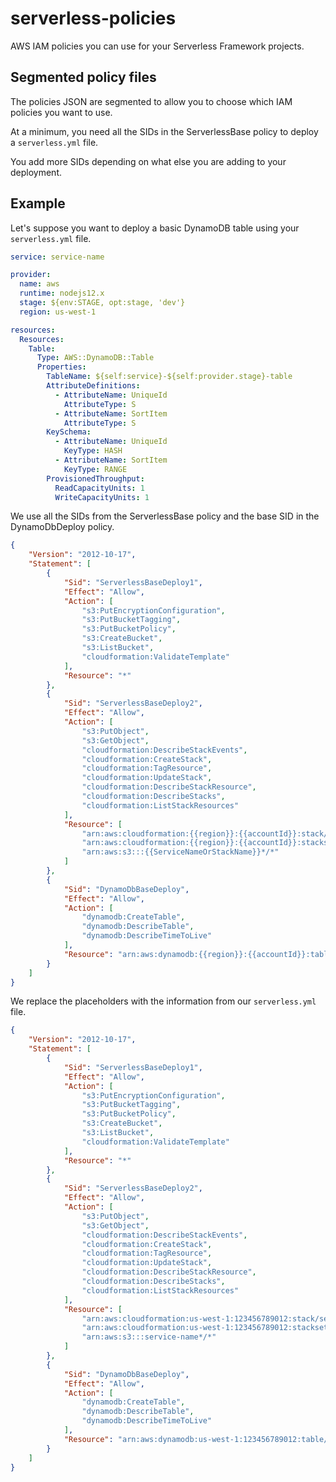 # serverless-policies

AWS IAM policies you can use for your Serverless Framework projects.

## Segmented policy files

The policies JSON are segmented to allow you to choose which IAM policies you want to use.

At a minimum, you need all the SIDs in the ServerlessBase policy to deploy a `serverless.yml` file.

You add more SIDs depending on what else you are adding to your deployment.

## Example

Let's suppose you want to deploy a basic DynamoDB table using your `serverless.yml` file.

```yaml
service: service-name

provider:
  name: aws
  runtime: nodejs12.x
  stage: ${env:STAGE, opt:stage, 'dev'}
  region: us-west-1

resources:
  Resources:
    Table:
      Type: AWS::DynamoDB::Table
      Properties:
        TableName: ${self:service}-${self:provider.stage}-table
        AttributeDefinitions:
          - AttributeName: UniqueId
            AttributeType: S
          - AttributeName: SortItem
            AttributeType: S
        KeySchema:
          - AttributeName: UniqueId
            KeyType: HASH
          - AttributeName: SortItem
            KeyType: RANGE
        ProvisionedThroughput:
          ReadCapacityUnits: 1
          WriteCapacityUnits: 1
```

We use all the SIDs from the ServerlessBase policy and the base SID in the DynamoDbDeploy policy.

```json
{
    "Version": "2012-10-17",
    "Statement": [
        {
            "Sid": "ServerlessBaseDeploy1",
            "Effect": "Allow",
            "Action": [
                "s3:PutEncryptionConfiguration",
                "s3:PutBucketTagging",
                "s3:PutBucketPolicy",
                "s3:CreateBucket",
                "s3:ListBucket",
                "cloudformation:ValidateTemplate"
            ],
            "Resource": "*"
        },
        {
            "Sid": "ServerlessBaseDeploy2",
            "Effect": "Allow",
            "Action": [
                "s3:PutObject",
                "s3:GetObject",
                "cloudformation:DescribeStackEvents",
                "cloudformation:CreateStack",
                "cloudformation:TagResource",
                "cloudformation:UpdateStack",
                "cloudformation:DescribeStackResource",
                "cloudformation:DescribeStacks",
                "cloudformation:ListStackResources"
            ],
            "Resource": [
                "arn:aws:cloudformation:{{region}}:{{accountId}}:stack/{{ServiceNameOrStackName}}*/*",
                "arn:aws:cloudformation:{{region}}:{{accountId}}:stackset/{{ServiceNameOrStackName}}*:*",
                "arn:aws:s3:::{{ServiceNameOrStackName}}*/*"
            ]
        },
        {
            "Sid": "DynamoDbBaseDeploy",
            "Effect": "Allow",
            "Action": [
                "dynamodb:CreateTable",
                "dynamodb:DescribeTable",
                "dynamodb:DescribeTimeToLive"
            ],
            "Resource": "arn:aws:dynamodb:{{region}}:{{accountId}}:table/{{tableName}}"
        }
    ]
}
```

We replace the placeholders with the information from our `serverless.yml` file.

```json
{
    "Version": "2012-10-17",
    "Statement": [
        {
            "Sid": "ServerlessBaseDeploy1",
            "Effect": "Allow",
            "Action": [
                "s3:PutEncryptionConfiguration",
                "s3:PutBucketTagging",
                "s3:PutBucketPolicy",
                "s3:CreateBucket",
                "s3:ListBucket",
                "cloudformation:ValidateTemplate"
            ],
            "Resource": "*"
        },
        {
            "Sid": "ServerlessBaseDeploy2",
            "Effect": "Allow",
            "Action": [
                "s3:PutObject",
                "s3:GetObject",
                "cloudformation:DescribeStackEvents",
                "cloudformation:CreateStack",
                "cloudformation:TagResource",
                "cloudformation:UpdateStack",
                "cloudformation:DescribeStackResource",
                "cloudformation:DescribeStacks",
                "cloudformation:ListStackResources"
            ],
            "Resource": [
                "arn:aws:cloudformation:us-west-1:123456789012:stack/service-name*/*",
                "arn:aws:cloudformation:us-west-1:123456789012:stackset/service-name*:*",
                "arn:aws:s3:::service-name*/*"
            ]
        },
        {
            "Sid": "DynamoDbBaseDeploy",
            "Effect": "Allow",
            "Action": [
                "dynamodb:CreateTable",
                "dynamodb:DescribeTable",
                "dynamodb:DescribeTimeToLive"
            ],
            "Resource": "arn:aws:dynamodb:us-west-1:123456789012:table/service-name-dev-table"
        }
    ]
}
```
